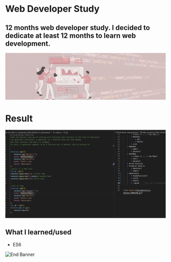 # Web Developer Study
## 12 months web developer study. I decided to dedicate at least 12 months to learn web development.

![Begin Banner](Documentation/top-1200x350.gif)
 
# Result
![Middle Banner](/WDS-34_ES6-11_JavaScript_ES6-ES2015_11_Generators/wds-34.png)
   
## What I learned/used
* ES6

        

   

![End Banner](Documentation/botton-1200x350.gif)